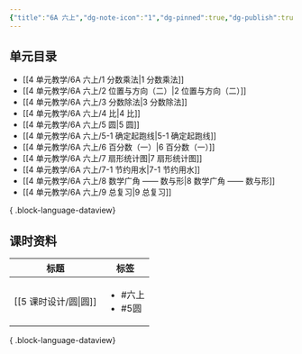 ```yaml
---
{"title":"6A 六上","dg-note-icon":"1","dg-pinned":true,"dg-publish":true,"permalink":"/4 单元教学/6A 六上/","pinned":true,"dgPassFrontmatter":true,"noteIcon":"1"}
---
```



## 单元目录

- [[4 单元教学/6A 六上/1 分数乘法\|1 分数乘法]]
- [[4 单元教学/6A 六上/2 位置与方向（二）\|2 位置与方向（二）]]
- [[4 单元教学/6A 六上/3 分数除法\|3 分数除法]]
- [[4 单元教学/6A 六上/4 比\|4 比]]
- [[4 单元教学/6A 六上/5 圆\|5 圆]]
- [[4 单元教学/6A 六上/5-1 确定起跑线\|5-1 确定起跑线]]
- [[4 单元教学/6A 六上/6 百分数（一）\|6 百分数（一）]]
- [[4 单元教学/6A 六上/7 扇形统计图\|7 扇形统计图]]
- [[4 单元教学/6A 六上/7-1 节约用水\|7-1 节约用水]]
- [[4 单元教学/6A 六上/8 数学广角 —— 数与形\|8 数学广角 —— 数与形]]
- [[4 单元教学/6A 六上/9 总复习\|9 总复习]]

{ .block-language-dataview}

## 课时资料

| 标题                 | 标签                                |
| ------------------ | --------------------------------- |
| [[5 课时设计/圆\|圆]] | <ul><li>#六上</li><li>#5圆</li></ul> |

{ .block-language-dataview}